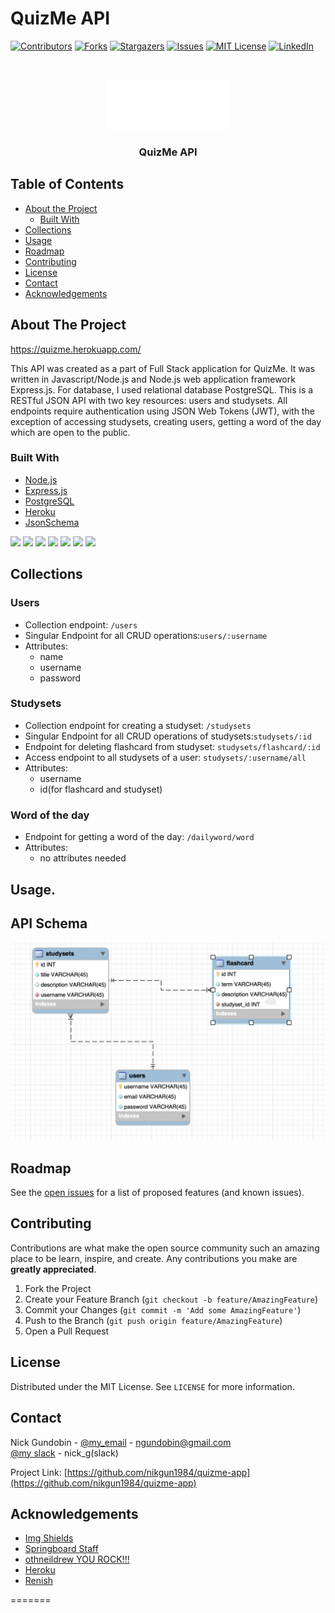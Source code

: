 # QuizMe API



<!-- PROJECT SHIELDS -->
<!--
*** I'm using markdown "reference style" links for readability.
*** Reference links are enclosed in brackets [ ] instead of parentheses ( ).
*** See the bottom of this document for the declaration of the reference variables
*** for contributors-url, forks-url, etc. This is an optional, concise syntax you may use.
*** https://www.markdownguide.org/basic-syntax/#reference-style-links
-->
[![Contributors][contributors-shield]][contributors-url]
[![Forks][forks-shield]][forks-url]
[![Stargazers][stars-shield]][stars-url]
[![Issues][issues-shield]][issues-url]
[![MIT License][license-shield]][license-url]
[![LinkedIn][linkedin-shield]][linkedin-url]


<!-- PROJECT LOGO -->
<br />
<p align="center">
  <a href="https://ketolifeapp.herokuapp.com/">
    <img src="logo.png" alt="Logo" width="200">
  </a>
  <h3 align="center">QuizMe API</h3>
</p>




<!-- TABLE OF CONTENTS -->
## Table of Contents

* [About the Project](#about-the-project)
  * [Built With](#built-with)
* [Collections](#collections)
* [Usage](#usage)
* [Roadmap](#roadmap)
* [Contributing](#contributing)
* [License](#license)
* [Contact](#contact)
* [Acknowledgements](#acknowledgements)



<!-- ABOUT THE PROJECT -->
## About The Project

https://quizme.herokuapp.com/


This API was created as a part of Full Stack application for QuizMe. It was written in Javascript/Node.js and Node.js web application framework Express.js. For database, I used relational database PostgreSQL. This is a RESTful JSON API with two key resources: users and studysets. All endpoints require authentication using JSON Web Tokens (JWT), with the exception of accessing studysets, creating users, getting a word of the day which are open to the public.<!--The purpose of the following application is learning English words by playing games,
creating quizes and internalize those words by doing different activities. Going ahead it should not to be necessarily limited to english language but can be later extended to different subcategories like learning science/math/biology/preparing for exam and creating flashcards for any class etc. There are so many ideas but I am working on something simple for now.-->

### Built With

* [Node.js](https://nodejs.org/)
* [Express.js](https://expressjs.com/)
* [PostgreSQL](https://www.postgresql.org/)
* [Heroku](https://www.heroku.com/)
* [JsonSchema](https://json-schema.org/)  

<code><img height="40" src="https://raw.githubusercontent.com/shinokada/shinokada/master/assets/javascript.png"></code>
<code><img height="40" src="https://raw.githubusercontent.com/shinokada/shinokada/master/assets/visual-studio-code.png"></code>
<code><img height="40" src="https://seeklogo.com/images/J/jest-logo-F9901EBBF7-seeklogo.com.png"></code>
<code><img height="40" src="https://upload.wikimedia.org/wikipedia/commons/2/29/Postgresql_elephant.svg"></code>
<code><img height="40" src="https://cdn.freebiesupply.com/logos/thumbs/2x/nodejs-1-logo.png"></code>
<code><img height="40" src="https://wolfpaulus.com/wp-content/uploads/2016/12/jsonlogo.png"></code>
<code><img height="40" src="https://res.cloudinary.com/practicaldev/image/fetch/s--GEOe8aLy--/c_imagga_scale,f_auto,fl_progressive,h_420,q_auto,w_1000/https://dev-to-uploads.s3.amazonaws.com/i/qgjn9fi1vff7thgbbecs.jpeg"></code>

<!-- Collections -->
## Collections

### Users  
- Collection endpoint: ```/users```
- Singular Endpoint for all CRUD operations:```users/:username```
- Attributes:
	- name
	- username
	- password  

### Studysets  
- Collection endpoint for creating a studyset: ```/studysets```  
- Singular Endpoint for all CRUD operations of studysets:```studysets/:id```  
- Endpoint for deleting flashcard from studyset: ```studysets/flashcard/:id```  
- Access endpoint to all studysets of a user: ```studysets/:username/all```
- Attributes:
	- username
	- id(for flashcard and studyset)  

### Word of the day  
- Endpoint for getting a word of the day: ```/dailyword/word```  
- Attributes:
	- no attributes needed

<!-- USAGE EXAMPLES -->
## Usage. 


## API Schema  

![alt text](sample.png)

 
<!-- ROADMAP -->
## Roadmap

See the [open issues](https://github.com/othneildrew/Best-README-Template/issues) for a list of proposed features (and known issues).



<!-- CONTRIBUTING -->
## Contributing

Contributions are what make the open source community such an amazing place to be learn, inspire, and create. Any contributions you make are **greatly appreciated**.

1. Fork the Project
2. Create your Feature Branch (`git checkout -b feature/AmazingFeature`)
3. Commit your Changes (`git commit -m 'Add some AmazingFeature'`)
4. Push to the Branch (`git push origin feature/AmazingFeature`)
5. Open a Pull Request



<!-- LICENSE -->
## License

Distributed under the MIT License. See `LICENSE` for more information.



<!-- CONTACT -->
## Contact

Nick Gundobin - [@my_email](https://mail.google.com/mail/u/0/?view=cm&fs=1&to=ngundobin@gmail.com&su=SUBJECT&body=BODY&bcc=ngundobin@gmail.com&tf=1) - ngundobin@gmail.com  
[@my slack](sbcommunity-sec.slack.com/U017AUYK05T) - nick_g(slack)

Project Link: [https://github.com/nikgun1984/quizme-app](https://github.com/nikgun1984/quizme-app)



<!-- ACKNOWLEDGEMENTS -->
## Acknowledgements
* [Img Shields](https://shields.io)
* [Springboard Staff](https://springboard.com)
* [othneildrew YOU ROCK!!!](https://github.com/othneildrew/Best-README-Template)
* [Heroku](https://www.heroku.com/)
* [Renish](https://github.com/renishb10)

<!-- MARKDOWN LINKS & IMAGES -->
<!-- https://www.markdownguide.org/basic-syntax/#reference-style-links -->
[contributors-shield]: https://img.shields.io/badge/contributors-2-green
[contributors-url]: https://github.com/nikgun1984/ketolife_backend/network/dependencies
[forks-shield]: https://img.shields.io/badge/forks-0-red
[forks-url]: https://github.com/nikgun1984/ketolife_backend/network/members
[stars-shield]: https://img.shields.io/badge/stars-0-blue
[stars-url]: https://github.com/nikgun1984/ketolife_backend/stargazers
[issues-shield]: https://img.shields.io/badge/issues-0-yellow
[issues-url]: https://github.com/nikgun1984/ketolife_backend/issues
[license-shield]: https://img.shields.io/badge/license-MIT-yellowgreen
[license-url]: https://github.com/nikgun1984/ketolife_backend/blob/main/README.md
[linkedin-shield]: https://img.shields.io/badge/-LinkedIn-black.svg?style=flat-square&logo=linkedin&colorB=555
[linkedin-url]: https://www.linkedin.com/in/nick-gundobin-5b905931/
[product-screenshot]: images/screenshot.png
=======
